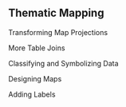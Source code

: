 ## Thematic Mapping

Transforming Map Projections

More Table Joins

Classifying and Symbolizing Data

Designing Maps

Adding Labels
